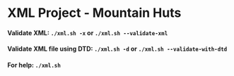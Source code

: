 # XML Project - Mountain Huts

#### Validate XML: `./xml.sh -x` or `./xml.sh --validate-xml`

#### Validate XML file using DTD: `./xml.sh -d` or `./xml.sh --validate-with-dtd`

#### For help: `./xml.sh`
